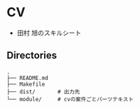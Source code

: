 # CV

- 田村 旭のスキルシート

## Directories

```
.
├── README.md
├── Makefile
├── dist/       # 出力先
└── module/     # cvの案件ごとパーツテキスト
```

